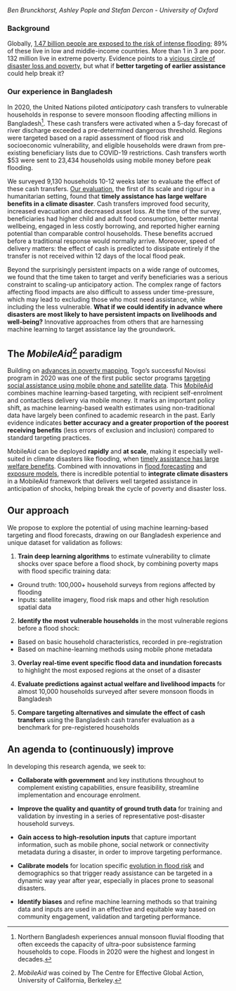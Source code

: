 *Ben Brunckhorst, Ashley Pople and Stefan Dercon - University of Oxford*

### Background

Globally, [1.47 billion people are exposed to the risk of intense flooding](https://blogs.worldbank.org/climatechange/147-billion-people-face-flood-risk-worldwide-over-third-it-could-be-devastating); 89% of these live in low and middle-income countries. More than 1 in 3 are poor. 132 million live in extreme poverty. Evidence points to a [vicious circle of disaster loss and poverty](https://link.springer.com/article/10.1007/s41885-020-00060-5), but what if **better targeting of earlier assistance** could help break it?

### Our experience in Bangladesh

In 2020, the United Nations piloted *anticipatory* cash transfers to vulnerable households in response to severe monsoon flooding affecting millions in Bangladesh[^1]. These cash transfers were activated when a 5-day forecast of river discharge exceeded a pre-determined dangerous threshold. Regions were targeted based on a rapid assessment of flood risk and socioeconomic vulnerability, and eligible households were drawn from pre-existing beneficiary lists due to COVID-19 restrictions. Cash transfers worth $53 were sent to 23,434 households using mobile money before peak flooding.

We surveyed 9,130 households 10-12 weeks later to evaluate the effect of these cash transfers. [Our evaluation](https://www.disasterprotection.org/anticipatory-cash-transfers-in-climate-disaster-response), the first of its scale and rigour in a humanitarian setting, found that **timely assistance has large welfare benefits in a climate disaster**. Cash transfers improved food security, increased evacuation and decreased asset loss. At the time of the survey, beneficiaries had higher child and adult food consumption, better mental wellbeing, engaged in less costly borrowing, and reported higher earning potential than comparable control households. These benefits accrued before a traditional response would normally arrive. Moreover, speed of delivery matters: the effect of cash is predicted to dissipate entirely if the transfer is not received within 12 days of the local flood peak.

Beyond the surprisingly persistent impacts on a wide range of outcomes, we found that the time taken to target and verify beneficiaries was a serious constraint to scaling-up anticipatory action. The complex range of factors affecting flood impacts are also difficult to assess under time-pressure, which may lead to excluding those who most need assistance, while including the less vulnerable. **What if we could identify in advance where disasters are most likely to have persistent impacts on livelihoods and well-being?** Innovative approaches from others that are harnessing machine learning to target assistance lay the groundwork. 

## The *MobileAid*[^2] paradigm

Building on [advances in poverty mapping](http://www.povertymaps.net/brief/), Togo’s successful Novissi program in 2020 was one of the first public sector programs [targeting social assistance using mobile phone and satellite data](https://www.poverty-action.org/study/using-mobile-phone-and-satellite-data-target-emergency-cash-transfers-togo#footnote-1). This [MobileAid](https://medium.com/center-for-effective-global-action/how-precision-aid-and-machine-learning-based-targeting-can-complement-existing-social-protection-de3bc3211fd2) combines machine learning-based targeting, with recipient self-enrolment and contactless delivery via mobile money. It marks an important policy shift, as machine learning-based wealth estimates using non-traditional data have largely been confined to academic research in the past. Early evidence indicates **better accuracy and a greater proportion of the poorest receiving benefits** (less errors of exclusion and inclusion) compared to standard targeting practices. 

MobileAid can be deployed **rapidly** and **at scale**, making it especially well-suited in climate disasters like flooding, when [timely assistance has large welfare benefits](https://www.disasterprotection.org/latest-news/the-importance-of-being-timely-in-climate-disaster-response). Combined with innovations in [flood forecasting](https://ai.googleblog.com/2020/09/the-technology-behind-our-recent.html) and [exposure models](https://www.nature.com/articles/s41467-019-09282-y), there is incredible potential to **integrate climate disasters** in a MobileAid framework that delivers well targeted assistance in anticipation of shocks, helping break the cycle of poverty and disaster loss.

## Our approach

We propose to explore the potential of using machine learning-based targeting and flood forecasts, drawing on our Bangladesh experience and unique dataset for validation as follows: 

1. **Train deep learning algorithms** to estimate vulnerability to climate shocks over space before a flood shock, by combining poverty maps with flood specific training data: 
- Ground truth: 100,000+ household surveys from regions affected by flooding
- Inputs: satellite imagery, flood risk maps and other high resolution spatial data

2. **Identify the most vulnerable households** in the most vulnerable regions before a flood shock:
- Based on  basic household characteristics, recorded in pre-registration 
- Based on machine-learning methods using mobile phone metadata

3. **Overlay real-time event specific flood data and inundation forecasts** to highlight the most exposed regions at the onset of a disaster 

4. **Evaluate predictions against actual welfare and livelihood impacts** for almost 10,000 households surveyed after severe monsoon floods in Bangladesh

5. **Compare targeting alternatives and simulate the effect of cash transfers** using the Bangladesh cash transfer evaluation as a benchmark for pre-registered households

## An agenda to (continuously) improve

In developing this research agenda, we seek to:

- **Collaborate with government** and key institutions throughout to complement existing capabilities, ensure feasibility, streamline implementation and encourage enrolment.

- **Improve the quality and quantity of ground truth data** for training and validation by investing in a series of representative post-disaster household surveys.

- **Gain access to high-resolution inputs** that capture important information, such as mobile phone, social network or connectivity metadata during a disaster, in order to improve targeting performance.

- **Calibrate models** for location specific [evolution in flood risk](https://www.hull.ac.uk/work-with-us/research/institutes/energy-and-environment-institute/our-work/evoflood-quantifying-the-evolution-of-flood-hazard-and-risk-across-a-changing-world) and demographics so that trigger ready assistance can be targeted in a dynamic way year after year, especially in places prone to seasonal disasters. 

- **Identify biases** and refine machine learning methods so that training data and inputs are used in an effective and equitable way based on community engagement, validation and targeting performance.


[^1]: Northern Bangladesh experiences annual monsoon fluvial flooding that often exceeds the capacity of ultra-poor subsistence farming households to cope. Floods in 2020 were the highest and longest in decades.

[^2]: *MobileAid* was coined by The Centre for Effective Global Action, University of California, Berkeley.


